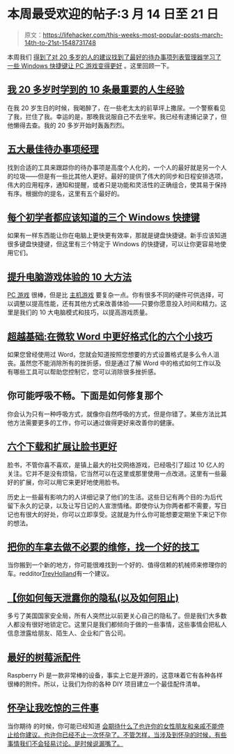 # 本周最受欢迎的帖子:3 月 14 日至 21 日

> 原文：<https://lifehacker.com/this-weeks-most-popular-posts-march-14th-to-21st-1548731748>

本周我们 [得到了对 20 多岁的人的建议](https://lifehacker.com/10-of-the-most-important-life-lessons-i-learned-from-my-1547298543)[找到了最好的待办事项列表管理器](http://lifehacker.com/five-best-to-do-list-managers-5924093)[学习了一些 Windows 快捷键](http://lifehacker.com/three-windows-shortcuts-every-beginner-should-know-1545115910)[让 PC 游戏变得更好](http://lifehacker.com/top-10-ways-to-boost-your-pc-gaming-1540393268) 。这里回顾一下。



## [我 20 多岁时学到的 10 条最重要的人生经验](http://lifehacker.com/10-of-the-most-important-life-lessons-i-learned-from-my-1547298543)

在我 20 岁生日的时候，我喝醉了，在一些老太太的前草坪上撒尿。一个警察看见了我，拦住了我。幸运的是，那晚我说服自己不去坐牢。我已经有逮捕记录了，但他懒得去查。我的 20 多岁开始时轰轰烈烈。

## [五大最佳待办事项经理](http://lifehacker.com/five-best-to-do-list-managers-5924093)

找到合适的工具来跟踪你的待办事项是高度个人化的，一个人的最好就是另一个人的垃圾——但是有一些比其他人更好。最好的提供了伟大的同步和日程安排选项，伟大的应用程序，通知和提醒，或者只是功能和灵活性的正确组合，使其易于保持有序。根据你的提名，这里有五个最好的。

## [每个初学者都应该知道的三个 Windows 快捷键](http://lifehacker.com/three-windows-shortcuts-every-beginner-should-know-1545115910)

如果有一样东西能让你在电脑上更快更有效率，那就是键盘快捷键。新手应该知道很多键盘快捷键，但这里有三个特定于 Windows 的快捷键，可以让你更容易地使用它们。

## [提升电脑游戏体验的 10 大方法](http://lifehacker.com/top-10-ways-to-boost-your-pc-gaming-1540393268)

[PC 游戏](https://lifehacker.com/why-im-a-pc-gamer-1471860201) 很棒，但是比 [主机游戏](http://lifehacker.com/why-im-a-console-gamer-1472081937) 要复杂一点。你有很多不同的硬件可供选择，可以调整以提高性能，还有其他方式来改善体验——只要你愿意投入时间和精力。这里是我们的 10 大电脑模式和技巧，以提高游戏质量。

## [超越基础:在微软 Word 中更好格式化的六个小技巧](http://lifehacker.com/beyond-the-basics-six-tips-for-better-formatting-in-mi-1546090595)

如果您曾经使用过 Word，您就会知道按照您想要的方式设置格式是多么令人沮丧。虽然您不能消除所有的挫折感，但是通过了解 Word 中的格式如何工作以及有哪些工具可以帮助您控制它，您可以消除很多挫折感。

## 你可能呼吸不畅。下面是如何修复那个

你会认为只有一种呼吸方式，就像你自然呼吸的方式，但是你错了。某些方法比其他方法需要更多的工作，你可以通过做得更好来改善你的健康。

## [六个下载和扩展让脸书更好](http://lifehacker.com/six-downloads-and-extensions-to-make-facebook-even-bett-1543639466)

脸书，不管你喜不喜欢，是镇上最大的社交网络游戏，已经吸引了超过 10 亿人的关注。它并不是没有烦恼，它当然可以在这里或那里使用一点改进。这里有一些最好的扩展，你可以用它来更好地使用脸书。

历史上一些最有影响力的人详细记录了他们的生活。这些日记有两个目的:为后代留下永久的记录，以及让写日记的人宣泄情绪。即使你认为你两者都不需要，写日记也有很大的好处，你可以立即享受。这就是为什么你可能想要定期坐下来记下你的想法。

## [把你的车拿去做不必要的维修，找一个好的技工](http://lifehacker.com/take-your-car-in-for-an-unnecessary-repair-to-find-a-go-1545575350)

当你搬到一个新的地方，你可能很难找到一个好的、值得信赖的机械师来修理你的车。redditor[TrevHolland](http://www.reddit.com/user/TrevHolland)有一个建议。

## [【你如何每天泄露你的隐私(以及如何阻止)](http://lifehacker.com/how-you-leak-your-privacy-every-day-and-how-to-stop-1547653862)

多亏了美国国家安全局，所有人突然比以前更关心自己的隐私了。但是我们大多数人都没有很好地锁定它。这里只是我们都倾向于做的一些事情，这些事情会把私人信息泄露给朋友、陌生人、企业和广告公司。

## [最好的树莓派配件](http://lifehacker.com/the-best-raspberry-pi-accessories-1546644602)

Raspberry Pi 是一款非常棒的设备，事实上它是开源的，这意味着它有各种各样很棒的附件。所以，让我们为你的各种 DIY 项目建立一个最佳配件清单。

## [怀孕让我吃惊的三件事](http://lifehacker.com/three-things-that-surprised-me-about-pregnancy-1545866742)

当你期待 的时候，你可能已经知道 [会期待什么了也许你的女性朋友和亲戚不能停止给你建议。也许你已经不止一次怀孕了。不管怎样，当涉及到怀孕的时候，有些事情我们不会轻易讨论。是时候说漏嘴了。](https://www.amazon.com/dp/0761148574?asc_campaign=InlineText&asc_refurl=https://lifehacker.com/this-weeks-most-popular-posts-march-14th-to-21st-1548731748&asc_source=&linkCode=ogi&psc=1&smid=A3RPXKKLQBGXG0&tag=kinjalifehackerlink-20&th=1)